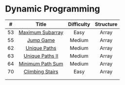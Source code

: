 
# Dynamic Programming
| # | Title | Difficulty | Structure|
| :-----:| :----: | :----: |:----:|
| 53 | [Maximum Subarray](https://github.com/yuxuanm/Leetcode-Java/blob/master/Leetcode/src/array/Q53MaximumSubarray.java) | Easy | Array |
|55  | [Jump Game](https://github.com/yuxuanm/Leetcode-Java/blob/master/Leetcode/src/array/Q55JumpGame.java) | Medium | Array |
| 62 | [Unique Paths](https://github.com/yuxuanm/Leetcode-Java/blob/master/Leetcode/src/array/Q62UniquePaths.java) | Medium | Array |
| 63 | [Unique Paths II](https://github.com/yuxuanm/Leetcode-Java/blob/master/Leetcode/src/array/Q63UniquePathsII.java) | Medium | Array |
| 64 | [Minimum Path Sum](https://github.com/yuxuanm/Leetcode-Java/blob/master/Leetcode/src/array/Q64MinimumPathSum.java) | Medium | Array |
| 70 | [Climbing Stairs](https://github.com/yuxuanm/Leetcode-Java/blob/master/Leetcode/src/array/Q70ClimbingStairs.java) | Easy | Array |
||[]()|  ||
||[]()|  ||
